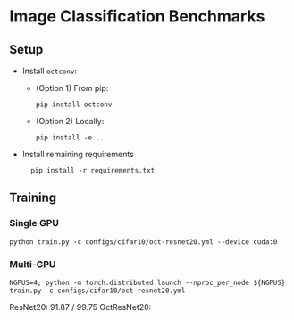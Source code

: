 # Image Classification Benchmarks

## Setup

- Install `octconv`:

   - (Option 1) From pip:
        
         pip install octconv

   - (Option 2) Locally: 
    
         pip install -e ..   
 
- Install remaining requirements

        pip install -r requirements.txt


## Training

### Single GPU

    python train.py -c configs/cifar10/oct-resnet20.yml --device cuda:0

### Multi-GPU

    NGPUS=4; python -m torch.distributed.launch --nproc_per_node ${NGPUS} train.py -c configs/cifar10/oct-resnet20.yml

ResNet20: 91.87 / 99.75
OctResNet20: 
